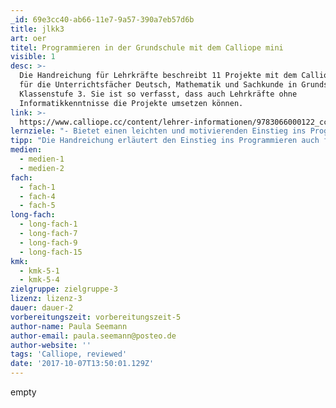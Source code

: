 ```yaml
---
_id: 69e3cc40-ab66-11e7-9a57-390a7eb57d6b
title: jlkk3
art: oer
titel: Programmieren in der Grundschule mit dem Calliope mini
visible: 1
desc: >-
  Die Handreichung für Lehrkräfte beschreibt 11 Projekte mit dem Calliope mini
  für die Unterrichtsfächer Deutsch, Mathematik und Sachkunde in Grundschulen ab
  Klassenstufe 3. Sie ist so verfasst, dass auch Lehrkräfte ohne
  Informatikkenntnisse die Projekte umsetzen können.
link: >-
  https://www.calliope.cc/content/lehrer-informationen/9783066000122_cc_hru_gesamt_pdf.pdf
lernziele: "- Bietet einen leichten und motivierenden Einstieg ins Programmieren\r\n- Fördert das forschend-entdeckende Lernen\r\n- Fördert das Abstraktionsvermögen und analytisches Denken\r\n- Fördert das Verständnis von Programmierung als Werkzeug zur Problemlösung statt als Selbstzweck"
tipp: "Die Handreichung erläutert den Einstieg ins Programmieren auch für Informatik-Laien leicht verständlich. Um Kindern den Aufbau und die Funktionsweise von Programmierungen allerdings vollständig zu vermitteln und nicht nur die Codes vorzugeben, sollte die Lehrkraft den Aufbau der Codes kindergerecht aufbereiten, etwa über Beispiele aus der Lebensrealität der Kinder. Eine gute Hilfe bietet hier die das [Schülermaterial] (https://www.calliope.cc/content/7-schulmaterial/9783066000115-gesamt_pdf.pdf) zum Calliope mini mit Erklärungen und Arbeitsblättern für den Unterricht, das einige der Projekte aus der Handreichung für Kinder aufbereitet (Lizenz: cc-by-sa).\r\n\r\nDie Codes werden in einem internetbasierten Editor geschrieben. Daher unbedingt auf eine stabile Internetverbindung achten oder auf der Seite anmelden um die Codes speichern zu können! Ansonsten kann es passieren, dass die Internetverbindung abbricht und die gesamte Programmierung gelöscht wird.\r\n\r\nDie Calliope mini selbst kann man bei verschiedenen Händlern käuflich erwerben oder großere Sätze z.B. bei der [Technologiestiftung Berlin] (https://www.technologiestiftung-berlin.de/de/projekte/projekt/hacking-box/) leihen.\r\n\r\nDie Vorbereitungszeit variiert stark nach den eigenen Vorkenntnissen und Verständnis im Bereich Programmierung. Die hier angegebene Zeit ist an Laien orientiert und daher unter Umständen deutlich geringer."
medien:
  - medien-1
  - medien-2
fach:
  - fach-1
  - fach-4
  - fach-5
long-fach:
  - long-fach-1
  - long-fach-7
  - long-fach-9
  - long-fach-15
kmk:
  - kmk-5-1
  - kmk-5-4
zielgruppe: zielgruppe-3
lizenz: lizenz-3
dauer: dauer-2
vorbereitungszeit: vorbereitungszeit-5
author-name: Paula Seemann
author-email: paula.seemann@posteo.de
author-website: ''
tags: 'Calliope, reviewed'
date: '2017-10-07T13:50:01.129Z'
---
```

empty
